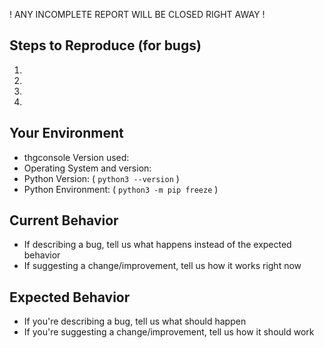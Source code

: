 ! ANY INCOMPLETE REPORT WILL BE CLOSED RIGHT AWAY !

## Steps to Reproduce (for bugs)
1.
2.
3.
4.

## Your Environment
* thgconsole Version used:
* Operating System and version:
* Python Version: ( `python3 --version` )
* Python Environment: ( `python3 -m pip freeze` )

## Current Behavior
* If describing a bug, tell us what happens instead of the expected behavior
* If suggesting a change/improvement, tell us how it works right now

## Expected Behavior
* If you're describing a bug, tell us what should happen
* If you're suggesting a change/improvement, tell us how it should work
